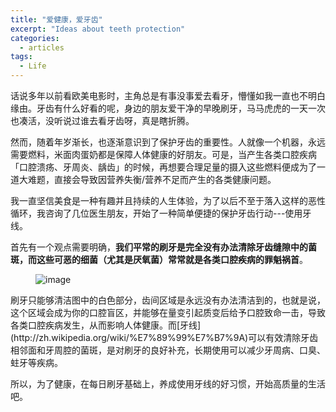 ```yaml
---
title: "爱健康，爱牙齿"
excerpt: "Ideas about teeth protection"
categories:
  - articles
tags:
  - Life
---
```


话说多年以前看欧美电影时，主角总是有事没事爱去看牙，懵懂如我一直也不明白缘由。牙齿有什么好看的呢，身边的朋友爱干净的早晚刷牙，马马虎虎的一天一次也凑活，没听说过谁去看牙齿呀，真是瞎折腾。

然而，随着年岁渐长，也逐渐意识到了保护牙齿的重要性。人就像一个机器，永远需要燃料，米面肉蛋奶都是保障人体健康的好朋友。可是，当产生各类口腔疾病「口腔溃疡、牙周炎、龋齿」的时候，再想要合理足量的摄入这些燃料便成为了一道大难题，直接会导致因营养失衡/营养不足而产生的各类健康问题。

我一直坚信美食是一种有趣并且持续的人生体验，为了以后不至于落入这样的恶性循环，我咨询了几位医生朋友，开始了一种简单便捷的保护牙齿行动---使用牙线。

首先有一个观点需要明确，**我们平常的刷牙是完全没有办法清除牙齿缝隙中的菌斑，而这些可恶的细菌（尤其是厌氧菌）常常就是各类口腔疾病的罪魁祸首**。

<figure >
<img src="https://shangyblog-1256840873.cos.ap-beijing.myqcloud.com/dental.gif?sign=q-sign-algorithm%3Dsha1%26q-ak%3DAKIDgeIIpoVNzTwMme1I16DjjbmHpmqMnJJe%26q-sign-time%3D1527753715%3B1527755515%26q-key-time%3D1527753715%3B1527755515%26q-header-list%3D%26q-url-param-list%3D%26q-signature%3D1c7b7bc6d3662d8c5543e71ff1c10ff00e3b96fd&token=1ad0b27e43cb3dbb43b6949f41ad36697a2645f210001&clientIP=124.254.9.174&clientUA=fe6e5c6c-37c5-4910-a012-b3718cb13826" alt="image">
</figure>
刷牙只能够清洁图中的白色部分，齿间区域是永远没有办法清洁到的，也就是说，这个区域会成为你的口腔盲区，并能够在量变引起质变后给予口腔致命一击，导致各类口腔疾病发生，从而影响人体健康。而[牙线](http://zh.wikipedia.org/wiki/%E7%89%99%E7%B7%9A)可以有效清除牙齿相邻面和牙周腔的菌斑，是对刷牙的良好补充，长期使用可以减少牙周病、口臭、蛀牙等疾病。

所以，为了健康，在每日刷牙基础上，养成使用牙线的好习惯，开始高质量的生活吧。



